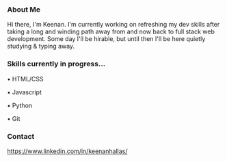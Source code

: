 ### About Me

Hi there, I'm Keenan. I'm currently working on refreshing my dev skills after taking a long and winding path away from and now back to full stack web development. Some day I'll be hirable, but until then I'll be here quietly studying & typing away.

### Skills currently in progress...
  • HTML/CSS
  
  • Javascript
  
  • Python

  • Git

### Contact
https://www.linkedin.com/in/keenanhallas/

<!--
**keenanhallas/keenanhallas** is a ✨ _special_ ✨ repository because its `README.md` (this file) appears on your GitHub profile.

Here are some ideas to get you started:

- 🔭 I’m currently working on ...
- 🌱 I’m currently learning ...
- 👯 I’m looking to collaborate on ...
- 🤔 I’m looking for help with ...
- 💬 Ask me about ...
- 📫 How to reach me: ...
- 😄 Pronouns: ...
- ⚡ Fun fact: ...
-->
